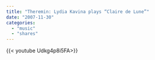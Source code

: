 ```yaml
---
title: "Theremin: Lydia Kavina plays “Claire de Lune”"
date: "2007-11-30"
categories:
  - "music"
  - "shares"
---
```


<div style="width: 70vw;">{{< youtube Udkg4p8i5FA>}}</div>
